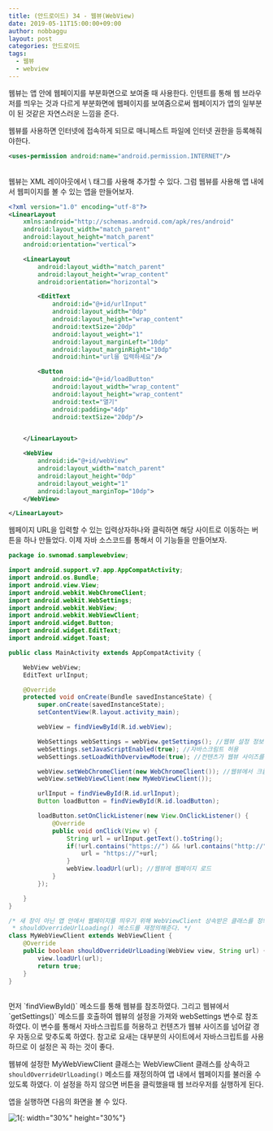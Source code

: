 ```yaml
---
title: (안드로이드) 34 - 웹뷰(WebView)
date: 2019-05-11T15:00:00+09:00
author: nobbaggu
layout: post
categories: 안드로이드
tags:
  - 웹뷰
  - webview
---
```


웹뷰는 앱 안에 웹페이지를 부분화면으로 보여줄 때 사용한다. 인텐트를 통해 웹 브라우저를 띄우는 것과 다르게 부분화면에 웹페이지를 보여줌으로써 웹페이지가 앱의 일부분이 된 것같은 자연스러운 느낌을 준다.

웹뷰를 사용하면 인터넷에 접속하게 되므로 매니페스트 파일에 인터넷 권한을 등록해줘야한다.

~~~ xml
<uses-permission android:name="android.permission.INTERNET"/>
~~~

<br>
웹뷰는 XML 레이아웃에서 \<WebView\> 태그를 사용해 추가할 수 있다. 그럼 웹뷰를 사용해 앱 내에서 웹피이지를 볼 수 있는 앱을 만들어보자.

~~~ xml
<?xml version="1.0" encoding="utf-8"?>
<LinearLayout
    xmlns:android="http://schemas.android.com/apk/res/android"
    android:layout_width="match_parent"
    android:layout_height="match_parent"
    android:orientation="vertical">

    <LinearLayout
        android:layout_width="match_parent"
        android:layout_height="wrap_content"
        android:orientation="horizontal">

        <EditText
            android:id="@+id/urlInput"
            android:layout_width="0dp"
            android:layout_height="wrap_content"
            android:textSize="20dp"
            android:layout_weight="1"
            android:layout_marginLeft="10dp"
            android:layout_marginRight="10dp"
            android:hint="url을 입력하세요"/>

        <Button
            android:id="@+id/loadButton"
            android:layout_width="wrap_content"
            android:layout_height="wrap_content"
            android:text="열기"
            android:padding="4dp"
            android:textSize="20dp"/>


    </LinearLayout>

    <WebView
        android:id="@+id/webView"
        android:layout_width="match_parent"
        android:layout_height="0dp"
        android:layout_weight="1"
        android:layout_marginTop="10dp">
    </WebView>

</LinearLayout>
~~~

웹페이지 URL을 입력할 수 있는 입력상자하나와 클릭하면 해당 사이트로 이동하는 버튼을 하나 만들었다. 이제 자바 소스코드를 통해서 이 기능들을 만들어보자.

~~~ java
package io.swnomad.samplewebview;

import android.support.v7.app.AppCompatActivity;
import android.os.Bundle;
import android.view.View;
import android.webkit.WebChromeClient;
import android.webkit.WebSettings;
import android.webkit.WebView;
import android.webkit.WebViewClient;
import android.widget.Button;
import android.widget.EditText;
import android.widget.Toast;

public class MainActivity extends AppCompatActivity {

    WebView webView;
    EditText urlInput;

    @Override
    protected void onCreate(Bundle savedInstanceState) {
        super.onCreate(savedInstanceState);
        setContentView(R.layout.activity_main);

        webView = findViewById(R.id.webView);

        WebSettings webSettings = webView.getSettings(); //웹뷰 설정 정보 가져오기
        webSettings.setJavaScriptEnabled(true); //자바스크림트 허용
        webSettings.setLoadWithOverviewMode(true); //컨텐츠가 웹뷰 사이즈를 넘어갈 경우 스크린 크기에 맞춤

        webView.setWebChromeClient(new WebChromeClient()); //웹뷰에서 크롬 실행 가능하도록 추가
        webView.setWebViewClient(new MyWebViewClient());

        urlInput = findViewById(R.id.urlInput);
        Button loadButton = findViewById(R.id.loadButton);

        loadButton.setOnClickListener(new View.OnClickListener() {
            @Override
            public void onClick(View v) {
                String url = urlInput.getText().toString();
                if(!url.contains("https://") && !url.contains("http://")){
                    url = "https://"+url;
                }
                webView.loadUrl(url); //웹뷰에 웹페이지 로드
            }
        });

    }
}

/* 새 창이 아닌 앱 안에서 웹페이지를 띄우기 위해 WebViewClient 상속받은 클래스를 정의하고
 * shouldOverrideUrlLoading() 메소드를 재정의해준다. */
class MyWebViewClient extends WebViewClient {
    @Override
    public boolean shouldOverrideUrlLoading(WebView view, String url) {
        view.loadUrl(url);
        return true;
    }
}
~~~

<br>
먼저 `findViewById()` 메소드를 통해 웹뷰를 참조하였다. 그리고 웹뷰에서 `getSettings()` 메소드를 호출하여 웹뷰의 설정을 가져와 webSettings 변수로 참조하였다. 이 변수를 통해서 자바스크립트를 허용하고 컨텐츠가 웹뷰 사이즈를 넘어갈 경우 자동으로 맞추도록 하였다. 참고로 요새는 대부분의 사이트에서 자바스크립트를 사용하므로 이 설정은 꼭 하는 것이 좋다.

웹뷰에 설정한 MyWebViewClient 클래스는 WebViewClient 클래스를 상속하고 `shouldOverrideUrlLoading()` 메소드를 재정의하여 앱 내에서 웹페이지를 불러올 수 있도록 하였다. 이 설정을 하지 않으면 버튼을 클릭했을때 웹 브라우저를 실행하게 된다.

앱을 실행하면 다음의 화면을 볼 수 있다.

![1](https://nobbaggu.github.io/images/android/34/1.jpg){: width="30%" height="30%"}